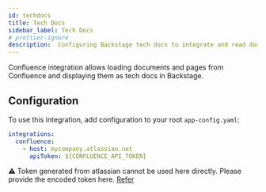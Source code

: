 ```yaml
---
id: techdocs
title: Tech Docs
sidebar_label: Tech Docs
# prettier-ignore
description:  Configuring Backstage tech docs to integrate and read docs from confluence.
---
```


Confluence integration allows loading documents and pages from Confluence and displaying them as tech docs in Backstage.

## Configuration

To use this integration, add configuration to your root `app-config.yaml`:

```yaml
integrations:
  confluence:
    - host: mycompany.atlassian.net
      apiToken: ${CONFLUENCE_API_TOKEN}
```

:warning: Token generated from atlassian cannot be used here directly. Please provide the encoded token here. [Refer](https://developer.atlassian.com/cloud/jira/platform/basic-auth-for-rest-apis/)
